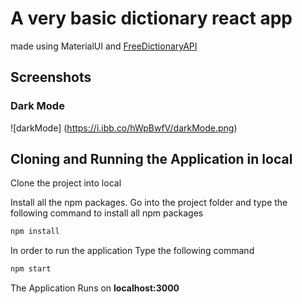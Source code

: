# A very basic dictionary react app
made using MaterialUI and [FreeDictionaryAPI](https://dictionaryapi.dev/)

## Screenshots

### Dark Mode
![darkMode] (https://i.ibb.co/hWpBwfV/darkMode.png)

## Cloning and Running the Application in local

Clone the project into local

Install all the npm packages. Go into the project folder and type the following command to install all npm packages

```bash
npm install
```

In order to run the application Type the following command

```bash
npm start
```

The Application Runs on **localhost:3000**
